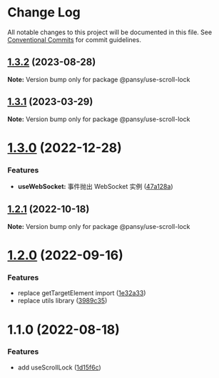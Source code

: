 # Change Log

All notable changes to this project will be documented in this file.
See [Conventional Commits](https://conventionalcommits.org) for commit guidelines.

## [1.3.2](https://github.com/pansyjs/react-hooks/compare/@pansy/use-scroll-lock@1.3.1...@pansy/use-scroll-lock@1.3.2) (2023-08-28)

**Note:** Version bump only for package @pansy/use-scroll-lock





## [1.3.1](https://github.com/pansyjs/react-hooks/compare/@pansy/use-scroll-lock@1.3.0...@pansy/use-scroll-lock@1.3.1) (2023-03-29)

**Note:** Version bump only for package @pansy/use-scroll-lock





# [1.3.0](https://github.com/pansyjs/react-hooks/compare/@pansy/use-scroll-lock@1.2.1...@pansy/use-scroll-lock@1.3.0) (2022-12-28)


### Features

* **useWebSocket:** 事件抛出 WebSocket 实例 ([47a128a](https://github.com/pansyjs/react-hooks/commit/47a128af648a5addfbaa53d10669eea38e3353d7))





## [1.2.1](https://github.com/pansyjs/react-hooks/compare/@pansy/use-scroll-lock@1.2.0...@pansy/use-scroll-lock@1.2.1) (2022-10-18)

**Note:** Version bump only for package @pansy/use-scroll-lock





# [1.2.0](https://github.com/pansyjs/react-hooks/compare/@pansy/use-scroll-lock@1.1.0...@pansy/use-scroll-lock@1.2.0) (2022-09-16)


### Features

* replace getTargetElement import ([1e32a33](https://github.com/pansyjs/react-hooks/commit/1e32a33d9c47c69ea328e9556b97fee6110dcfaa))
* replace utils library ([3989c35](https://github.com/pansyjs/react-hooks/commit/3989c35e2bb5bf96f538e1b2c78aa306c63541e3))





# 1.1.0 (2022-08-18)


### Features

* add useScrollLock ([1d15f6c](https://github.com/pansyjs/react-hooks/commit/1d15f6cbdd5477b80f7b97bfe834299d6b649cef))
